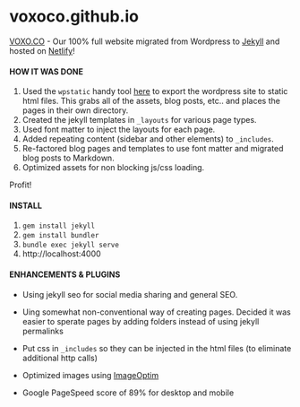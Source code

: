 # voxoco.github.io
[VOXO.CO](https://www.voxo.co) - Our 100% full website migrated from Wordpress to [Jekyll](https://jekyllrb.com/) and hosted on [Netlify](https://www.netlify.com/)!

#### HOW IT WAS DONE

1. Used the `wpstatic` handy tool [here](https://github.com/chnm/WP-Static/blob/master/wpstatic) to export the wordpress site to static html files. This grabs all of the assets, blog posts, etc.. and places the pages in their own directory.
2. Created the jekyll templates in `_layouts` for various page types.
3. Used font matter to inject the layouts for each page.
4. Added repeating content (sidebar and other elements) to `_includes`.
5. Re-factored blog pages and templates to use font matter and migrated blog posts to Markdown.
6. Optimized assets for non blocking js/css loading.

Profit!

#### INSTALL
1. `gem install jekyll`
2. `gem install bundler`
3. `bundle exec jekyll serve`
4. http://localhost:4000

#### ENHANCEMENTS & PLUGINS

- Using jekyll seo for social media sharing and general SEO.

- Uing somewhat non-conventional way of creating pages. Decided it was easier to sperate pages by adding folders instead of using jekyll permalinks

- Put css in `_includes` so they can be injected in the html files (to eliminate additional http calls)

- Optimized images using [ImageOptim](https://imageoptim.com/mac)

- Google PageSpeed score of 89% for desktop and mobile
